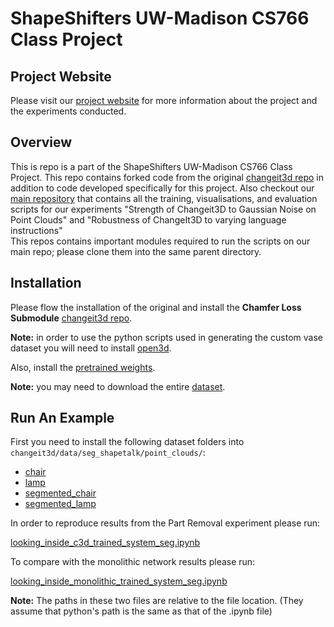 # ShapeShifters UW-Madison CS766 Class Project

## Project Website
Please visit our [project website](https://roettges.github.io/shapeshifter_CS766/) for more information about the project and the experiments conducted. 

## Overview
This is repo is a part of the ShapeShifters UW-Madison CS766 Class Project.
This repo contains forked code from the original [changeit3d repo](https://github.com/optas/changeit3d) in addition to code developed specifically for this project. 
Also checkout our [main repository](https://github.com/Auc7us/shapeshifters) that contains all the training, visualisations, and evaluation scripts for our experiments "Strength of Changeit3D to Gaussian Noise on Point Clouds" and "Robustness of ChangeIt3D to varying language instructions"  
This repos contains important modules required to run the scripts on our main repo; please clone them into the same parent directory.

## Installation
Please flow the installation of the original and install the **Chamfer Loss Submodule** [changeit3d repo](https://github.com/optas/changeit3d?tab=readme-ov-file#installation).

**Note:** in order to use the python scripts used in generating the custom vase dataset you will need to install [open3d](https://www.open3d.org/).

Also, install the [pretrained weights](https://github.com/optas/changeit3d?tab=readme-ov-file#pretained-weights-and-networks).

**Note:** you may need to download the entire [dataset](https://github.com/optas/changeit3d?tab=readme-ov-file#shapetalk-dataset--rocket-).

## Run An Example

First you need to install the following dataset folders into `changeit3d/data/seg_shapetalk/point_clouds/`:
 
 - [chair](https://drive.google.com/drive/folders/1CN_2YQcfustc_GMiwDXLRZeKf5D1kMJO?usp=drive_link)
 - [lamp](https://drive.google.com/drive/folders/1BoL0QChCe9chLj4ItfwqV3oE0c3Slr1M?usp=drive_link)
 - [segmented_chair](https://drive.google.com/drive/folders/1qgYMANYQUzQ9sU1uhx0oJ-wxLORY4IUG?usp=drive_link) 
 - [segmented_lamp](https://drive.google.com/drive/folders/13VuJuqg5PNDtGvZg6rIfApH9EAVZ3n2s?usp=drive_link)


In order to reproduce results from the Part Removal experiment please run: 

[looking_inside_c3d_trained_system_seg.ipynb](https://github.com/kcmacauley/changeit3d/blob/main/changeit3d/notebooks/change_it_nets/looking_inside_c3d_trained_system_seg.ipynb)

To compare with the monolithic network results please run: 

[looking_inside_monolithic_trained_system_seg.ipynb](https://github.com/kcmacauley/changeit3d/blob/main/changeit3d/notebooks/change_it_nets/looking_inside_monolithic_trained_system_seg.ipynb)

**Note:** The paths in these two files are relative to the file location. (They assume that python's path is the same as that of the .ipynb file)
